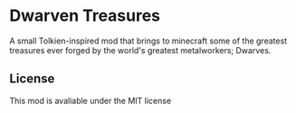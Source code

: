# Dwarven Treasures

A small Tolkien-inspired mod that brings to minecraft some of the greatest treasures ever forged by the world's greatest metalworkers; Dwarves.

## License 

This mod is avaliable under the MIT license
